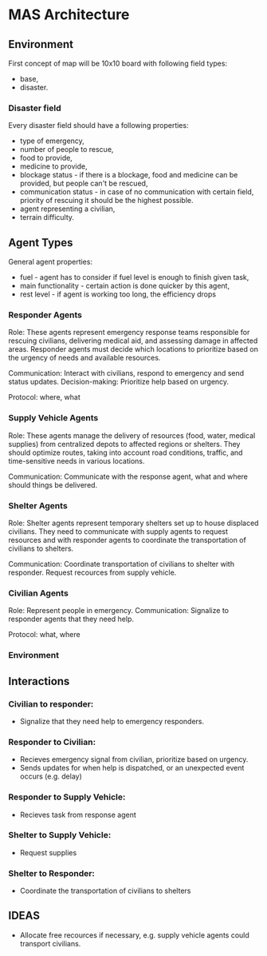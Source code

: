 # MAS Architecture

## Environment
First concept of map will be 10x10 board with following field types:
- base,
- disaster.
    
### Disaster field
Every disaster field should have a following properties:
- type of emergency,
- number of people to rescue,
- food to provide,
- medicine to provide,
- blockage status - if there is a blockage, food and medicine can be provided, but people can't be rescued,
- communication status - in case of no communication with certain field, priority of rescuing it should be the highest possible.
- agent representing a civilian,
- terrain difficulty.

## Agent Types

General agent properties:
- fuel - agent has to consider if fuel level is enough to finish given task,
- main functionality - certain action is done quicker by this agent,
- rest level - if agent is working too long, the efficiency drops

### Responder Agents
Role: These agents represent emergency response teams responsible for rescuing civilians, delivering medical aid, and assessing damage in affected areas. Responder agents must decide which locations to prioritize based on the urgency of needs and available resources.

Communication: Interact with civilians, respond to emergency and send status updates.
Decision-making: Prioritize help based on urgency.

Protocol: where, what

### Supply Vehicle Agents
Role: These agents manage the delivery of resources (food, water, medical supplies) from centralized depots to affected regions or shelters. They should optimize routes, taking into account road conditions, traffic, and time-sensitive needs in various locations.

Communication: Communicate with the response agent, what and where should things be delivered. 

### Shelter Agents
Role: Shelter agents represent temporary shelters set up to house displaced civilians. They need to communicate with supply agents to request resources and with responder agents to coordinate the transportation of civilians to shelters.

Communication: Coordinate transportation of civilians to shelter with responder. Request recources from supply vehicle.

### Civilian Agents
Role: Represent people in emergency.
Communication: Signalize to responder agents that they need help.

Protocol: what, where

### Environment

## Interactions

### Civilian to responder:
- Signalize that they need help to emergency responders.

### Responder to Civilian:
- Recieves emergency signal from civilian, prioritize based on urgency.
- Sends updates for when help is dispatched, or an unexpected event occurs (e.g. delay)

### Responder to Supply Vehicle:
- Recieves task from response agent

### Shelter to Supply Vehicle:
- Request supplies

### Shelter to Responder:
- Coordinate the transportation of civilians to shelters


## IDEAS
- Allocate free recources if necessary, e.g. supply vehicle agents could transport civilians.
